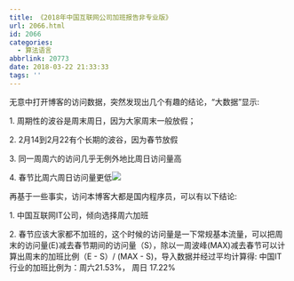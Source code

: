 ```yaml
---
title: 《2018年中国互联网公司加班报告非专业版》
url: 2066.html
id: 2066
categories:
  - 算法语言
abbrlink: 20773
date: 2018-03-22 21:33:33
tags: ''
---
```


无意中打开博客的访问数据，突然发现出几个有趣的结论，“大数据”显示:

1\. 周期性的波谷是周末周日，因为大家周末一般放假；

2\. 2月14到2月22有个长期的波谷，因为春节放假

3\. 同一周周六的访问几乎无例外地比周日访问量高

4\. 春节比周六周日访问量更低[![](http://baiyuan.wang/wp-content/uploads/2018/03/Screen-Shot-2018-03-22-at-21.31.15.png)](http://baiyuan.wang/wp-content/uploads/2018/03/Screen-Shot-2018-03-22-at-21.31.15.png)

再基于一些事实，访问本博客大都是国内程序员，可以有以下结论:

1\. 中国互联网IT公司，倾向选择周六加班

2\. 春节应该大家都不加班的，这个时候的访问量是一下常规基本流量，可以把周末的访问量(E)减去春节期间的访问量（S），除以一周波峰(MAX)减去春节可以计算出周末的加班比例（E - S）/ (MAX - S)，导入数据并经过平均计算得: 中国IT行业的加班比例为：周六21.53%， 周日 17.22%